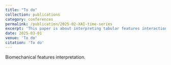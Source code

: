 ```yaml
---
title: "To do"
collection: publications
category: conferences
permalink: /publication/2025-02-XAI-time-series
excerpt: 'This paper is about interpreting tabular features interactions.'
date: 2025-03-01
venue: 'To do'
citation: 'To do'
---
```

Biomechanical features interpretation.

